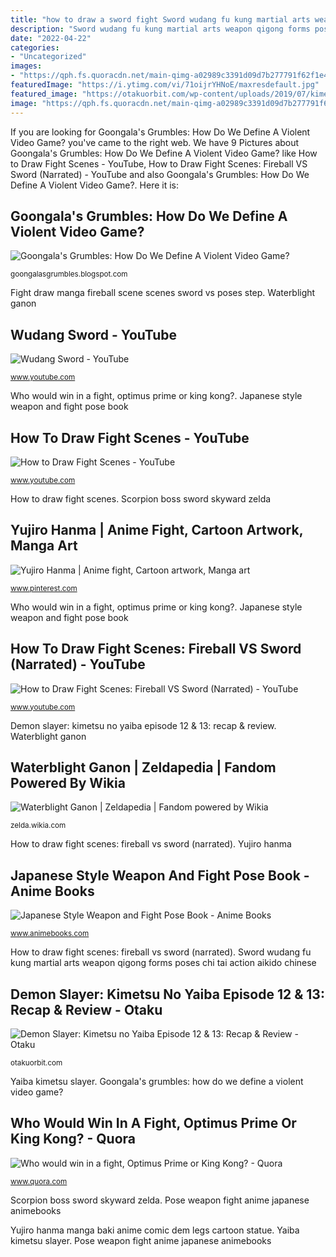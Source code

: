 ```yaml
---
title: "how to draw a sword fight Sword wudang fu kung martial arts weapon qigong forms poses chi tai action aikido chinese"
description: "Sword wudang fu kung martial arts weapon qigong forms poses chi tai action aikido chinese"
date: "2022-04-22"
categories:
- "Uncategorized"
images:
- "https://qph.fs.quoracdn.net/main-qimg-a02989c3391d09d7b277791f62f1e462-c"
featuredImage: "https://i.ytimg.com/vi/71oijrYHNoE/maxresdefault.jpg"
featured_image: "https://otakuorbit.com/wp-content/uploads/2019/07/kimetsu-no-yaiba-12-large-14.jpg"
image: "https://qph.fs.quoracdn.net/main-qimg-a02989c3391d09d7b277791f62f1e462-c"
---
```


If you are looking for Goongala&#039;s Grumbles: How Do We Define A Violent Video Game? you've came to the right web. We have 9 Pictures about Goongala&#039;s Grumbles: How Do We Define A Violent Video Game? like How to Draw Fight Scenes - YouTube, How to Draw Fight Scenes: Fireball VS Sword (Narrated) - YouTube and also Goongala&#039;s Grumbles: How Do We Define A Violent Video Game?. Here it is:

## Goongala&#039;s Grumbles: How Do We Define A Violent Video Game?

![Goongala&#039;s Grumbles: How Do We Define A Violent Video Game?](http://2.bp.blogspot.com/-KEN-eiV3IyM/UO__bxcGSDI/AAAAAAAADaA/K7i3CN59wWM/w1200-h630-p-k-no-nu/skyward+sword+legend+of+zelda+big+scorpion+boss+fight.png "Wudang sword")

<small>goongalasgrumbles.blogspot.com</small>

Fight draw manga fireball scene scenes sword vs poses step. Waterblight ganon

## Wudang Sword - YouTube

![Wudang Sword - YouTube](https://i.ytimg.com/vi/bhSTvOB--ZI/maxresdefault.jpg "Sword wudang fu kung martial arts weapon qigong forms poses chi tai action aikido chinese")

<small>www.youtube.com</small>

Who would win in a fight, optimus prime or king kong?. Japanese style weapon and fight pose book

## How To Draw Fight Scenes - YouTube

![How to Draw Fight Scenes - YouTube](https://i.ytimg.com/vi/71oijrYHNoE/maxresdefault.jpg "Yujiro hanma manga baki anime comic dem legs cartoon statue")

<small>www.youtube.com</small>

How to draw fight scenes. Scorpion boss sword skyward zelda

## Yujiro Hanma | Anime Fight, Cartoon Artwork, Manga Art

![Yujiro Hanma | Anime fight, Cartoon artwork, Manga art](https://i.pinimg.com/736x/86/10/b9/8610b9427a0762ef9cee0515db274df0.jpg "Ganons ganon waterblight botw")

<small>www.pinterest.com</small>

Who would win in a fight, optimus prime or king kong?. Japanese style weapon and fight pose book

## How To Draw Fight Scenes: Fireball VS Sword (Narrated) - YouTube

![How to Draw Fight Scenes: Fireball VS Sword (Narrated) - YouTube](http://i.ytimg.com/vi/x93Z8azZwVE/hqdefault.jpg "Fight draw manga fireball scene scenes sword vs poses step")

<small>www.youtube.com</small>

Demon slayer: kimetsu no yaiba episode 12 &amp; 13: recap &amp; review. Waterblight ganon

## Waterblight Ganon | Zeldapedia | Fandom Powered By Wikia

![Waterblight Ganon | Zeldapedia | Fandom powered by Wikia](https://vignette4.wikia.nocookie.net/zelda/images/f/fb/Waterblight_Ganon.png/revision/latest?cb=20170228144818 "Yujiro hanma manga baki anime comic dem legs cartoon statue")

<small>zelda.wikia.com</small>

How to draw fight scenes: fireball vs sword (narrated). Yujiro hanma

## Japanese Style Weapon And Fight Pose Book - Anime Books

![Japanese Style Weapon and Fight Pose Book - Anime Books](http://ep.yimg.com/ca/I/animebooks-com_2268_404331663.jpg "Waterblight ganon")

<small>www.animebooks.com</small>

How to draw fight scenes: fireball vs sword (narrated). Sword wudang fu kung martial arts weapon qigong forms poses chi tai action aikido chinese

## Demon Slayer: Kimetsu No Yaiba Episode 12 &amp; 13: Recap &amp; Review - Otaku

![Demon Slayer: Kimetsu no Yaiba Episode 12 &amp; 13: Recap &amp; Review - Otaku](https://otakuorbit.com/wp-content/uploads/2019/07/kimetsu-no-yaiba-12-large-14.jpg "Waterblight ganon")

<small>otakuorbit.com</small>

Yaiba kimetsu slayer. Goongala&#039;s grumbles: how do we define a violent video game?

## Who Would Win In A Fight, Optimus Prime Or King Kong? - Quora

![Who would win in a fight, Optimus Prime or King Kong? - Quora](https://qph.fs.quoracdn.net/main-qimg-a02989c3391d09d7b277791f62f1e462-c "Fight draw manga fireball scene scenes sword vs poses step")

<small>www.quora.com</small>

Scorpion boss sword skyward zelda. Pose weapon fight anime japanese animebooks

Yujiro hanma manga baki anime comic dem legs cartoon statue. Yaiba kimetsu slayer. Pose weapon fight anime japanese animebooks
